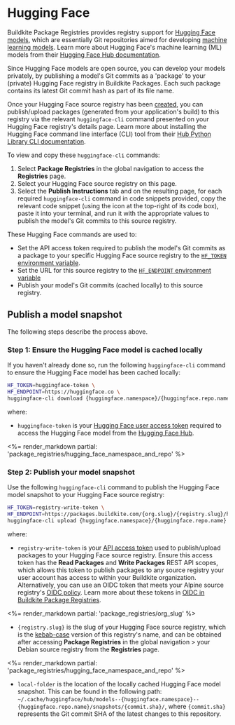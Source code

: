 # Hugging Face

Buildkite Package Registries provides registry support for [Hugging Face models](https://huggingface.co/models), which are essentially Git repositories aimed for developing [machine learning models](https://en.wikipedia.org/wiki/Machine_learning#Models). Learn more about Hugging Face's machine learning (ML) models from their [Hugging Face Hub documentation](https://huggingface.co/docs/hub/en/index#models).

Since Hugging Face models are open source, you can develop your models privately, by publishing a model's Git commits as a 'package' to your (private) Hugging Face registry in Buildkite Packages. Each such package contains its latest Git commit hash as part of its file name.

Once your Hugging Face source registry has been [created](/docs/package-registries/manage-registries#create-a-source-registry), you can publish/upload packages (generated from your application's build) to this registry via the relevant `huggingface-cli` command presented on your Hugging Face registry's details page. Learn more about installing the Hugging Face command line interface (CLI) tool from their [Hub Python Library CLI documentation](https://huggingface.co/docs/huggingface_hub/main/en/guides/cli).

To view and copy these `huggingface-cli` commands:

1. Select **Package Registries** in the global navigation to access the **Registries** page.
1. Select your Hugging Face source registry on this page.
1. Select the **Publish Instructions** tab and on the resulting page, for each required `huggingface-cli` command in code snippets provided, copy the relevant code snippet (using the icon at the top-right of its code box), paste it into your terminal, and run it with the appropriate values to publish the model's Git commits to this source registry.

These Hugging Face commands are used to:

- Set the API access token required to publish the model's Git commits as a package to your specific Hugging Face source registry to the [`HF_TOKEN` environment variable](https://huggingface.co/docs/huggingface_hub/main/en/package_reference/environment_variables#hftoken).
- Set the URL for this source registry to the [`HF_ENDPOINT` environment variable](https://huggingface.co/docs/huggingface_hub/v0.16.3/en/package_reference/environment_variables#hfendpoint)
- Publish your model's Git commits (cached locally) to this source registry.

## Publish a model snapshot

The following steps describe the process above.

### Step 1: Ensure the Hugging Face model is cached locally

If you haven't already done so, run the following `huggingface-cli` command to ensure the Hugging Face model has been cached locally:

```bash
HF_TOKEN=huggingface-token \
HF_ENDPOINT=https://huggingface.co \
huggingface-cli download {huggingface.namespace}/{huggingface.repo.name}
```

where:

- `huggingface-token` is your [Hugging Face user access token](https://huggingface.co/docs/hub/security-tokens) required to access the Hugging Face model from the [Hugging Face Hub](https://huggingface.co/docs/hub/index).

<%= render_markdown partial: 'package_registries/hugging_face_namespace_and_repo' %>

### Step 2: Publish your model snapshot

Use the following `huggingface-cli` command to publish the Hugging Face model snapshot to your Hugging Face source registry:

```bash
HF_TOKEN=registry-write-token \
HF_ENDPOINT=https://packages.buildkite.com/{org.slug}/{registry.slug}/huggingface \
huggingface-cli upload {huggingface.namespace}/{huggingface.repo.name} local-folder
```

where:

- `registry-write-token` is your [API access token](https://buildkite.com/user/api-access-tokens) used to publish/upload packages to your Hugging Face source registry. Ensure this access token has the **Read Packages** and **Write Packages** REST API scopes, which allows this token to publish packages to any source registry your user account has access to within your Buildkite organization. Alternatively, you can use an OIDC token that meets your Alpine source registry's [OIDC policy](/docs/package-registries/security/oidc#define-an-oidc-policy-for-a-registry). Learn more about these tokens in [OIDC in Buildkite Package Registries](/docs/package-registries/security/oidc).

<%= render_markdown partial: 'package_registries/org_slug' %>

- `{registry.slug}` is the slug of your Hugging Face source registry, which is the [kebab-case](https://en.wikipedia.org/wiki/Letter_case#Kebab_case) version of this registry's name, and can be obtained after accessing **Package Registries** in the global navigation > your Debian source registry from the **Registries** page.

<%= render_markdown partial: 'package_registries/hugging_face_namespace_and_repo' %>

- `local-folder` is the location of the locally cached Hugging Face model snapshot. This can be found in the following path: `~/.cache/huggingface/hub/models--{huggingface.namespace}--{huggingface.repo.name}/snapshots/{commit.sha}/`, where `{commit.sha}` represents the Git commit SHA of the latest changes to this repository.
